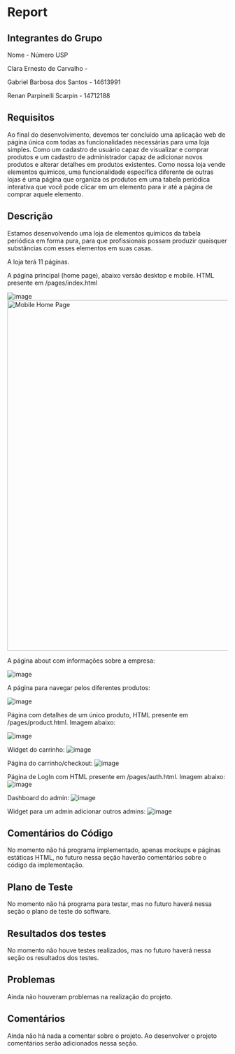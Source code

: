 # Report

## Integrantes do Grupo

Nome - Número USP

Clara Ernesto de Carvalho -

Gabriel Barbosa dos Santos - 14613991

Renan Parpinelli Scarpin - 14712188

## Requisitos

Ao final do desenvolvimento, devemos ter concluído uma aplicação web de página única com todas as funcionalidades necessárias para uma loja simples. Como um cadastro de usuário capaz de visualizar e comprar produtos e um cadastro de administrador capaz de adicionar novos produtos e alterar detalhes em produtos existentes. Como nossa loja vende elementos químicos, uma funcionalidade específica diferente de outras lojas é uma página que organiza os produtos em uma tabela periódica interativa que você pode clicar em um elemento para ir até a página de comprar aquele elemento.

## Descrição
Estamos desenvolvendo uma loja de elementos químicos da tabela periódica em forma pura, para que profissionais possam produzir quaisquer substâncias com esses elementos em suas casas.

A loja terá 11 páginas.

A página principal (home page), abaixo versão desktop e mobile. HTML presente em /pages/index.html

![image](https://github.com/user-attachments/assets/39c7e7c0-0012-4175-8926-780422fd5297)
<img src="https://github.com/user-attachments/assets/f68fb2b1-08a5-493b-8675-5adca288cadb" alt="Mobile Home Page" style="height:800px;">

A página about com informações sobre a empresa:

![image](https://github.com/user-attachments/assets/02fb52fb-8955-469d-8fcf-36c69763811d)

A página para navegar pelos diferentes produtos:

![image](https://github.com/user-attachments/assets/650202da-fdfb-4793-9f91-ab2ff082f4d6)

Página com detalhes de um único produto, HTML presente em /pages/product.html. Imagem abaixo:

![image](https://github.com/user-attachments/assets/e6cf857f-bf52-4d53-af44-c96c2dfe3ccd)

Widget do carrinho:
![image](https://github.com/user-attachments/assets/7bff2571-deca-456d-9b2b-8b1170deb6dd)

Página do carrinho/checkout:
![image](https://github.com/user-attachments/assets/3ce4208f-577b-4cad-964c-0575eeca92f2)

Página de LogIn com HTML presente em /pages/auth.html. Imagem abaixo:
![image](https://github.com/user-attachments/assets/34b80d05-c4f2-47b2-bc47-9629fc21e623)

Dashboard do admin:
![image](https://github.com/user-attachments/assets/612902bc-84b1-4d8f-b7a1-978016e42999)

Widget para um admin adicionar outros admins:
![image](https://github.com/user-attachments/assets/c69b7599-cf24-4665-9993-759c28e6f04b)

## Comentários do Código
No momento não há programa implementado, apenas mockups e páginas estáticas HTML, no futuro nessa seção haverão comentários sobre o código da implementação.

## Plano de Teste
No momento não há programa para testar, mas no futuro haverá nessa seção o plano de teste do software.

## Resultados dos testes
No momento não houve testes realizados, mas no futuro haverá nessa seção os resultados dos testes.

## Problemas
Ainda não houveram problemas na realização do projeto.

## Comentários
Ainda não há nada a comentar sobre o projeto. Ao desenvolver o projeto comentários serão adicionados nessa seção.

